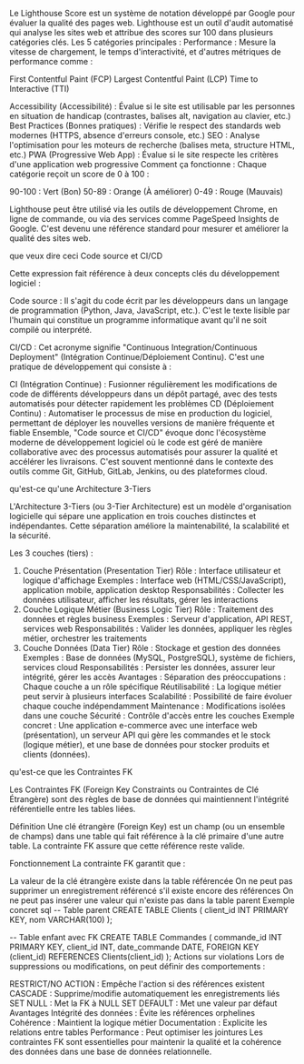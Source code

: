 Le Lighthouse Score est un système de notation développé par Google pour évaluer la qualité des pages web. Lighthouse est un outil d'audit automatisé qui analyse les sites web et attribue des scores sur 100 dans plusieurs catégories clés.
Les 5 catégories principales :
Performance : Mesure la vitesse de chargement, le temps d'interactivité, et d'autres métriques de performance comme :

First Contentful Paint (FCP)
Largest Contentful Paint (LCP)
Time to Interactive (TTI)

Accessibility (Accessibilité) : Évalue si le site est utilisable par les personnes en situation de handicap (contrastes, balises alt, navigation au clavier, etc.)
Best Practices (Bonnes pratiques) : Vérifie le respect des standards web modernes (HTTPS, absence d'erreurs console, etc.)
SEO : Analyse l'optimisation pour les moteurs de recherche (balises meta, structure HTML, etc.)
PWA (Progressive Web App) : Évalue si le site respecte les critères d'une application web progressive
Comment ça fonctionne :
Chaque catégorie reçoit un score de 0 à 100 :

90-100 : Vert (Bon)
50-89 : Orange (À améliorer)
0-49 : Rouge (Mauvais)

Lighthouse peut être utilisé via les outils de développement Chrome, en ligne de commande, ou via des services comme PageSpeed Insights de Google. C'est devenu une référence standard pour mesurer et améliorer la qualité des sites web.









que veux dire ceci
Code source et CI/CD

Cette expression fait référence à deux concepts clés du développement logiciel :

Code source : Il s'agit du code écrit par les développeurs dans un langage de programmation (Python, Java, JavaScript, etc.). C'est le texte lisible par l'humain qui constitue un programme informatique avant qu'il ne soit compilé ou interprété.

CI/CD : Cet acronyme signifie "Continuous Integration/Continuous Deployment" (Intégration Continue/Déploiement Continu). C'est une pratique de développement qui consiste à :

CI (Intégration Continue) : Fusionner régulièrement les modifications de code de différents développeurs dans un dépôt partagé, avec des tests automatisés pour détecter rapidement les problèmes
CD (Déploiement Continu) : Automatiser le processus de mise en production du logiciel, permettant de déployer les nouvelles versions de manière fréquente et fiable
Ensemble, "Code source et CI/CD" évoque donc l'écosystème moderne de développement logiciel où le code est géré de manière collaborative avec des processus automatisés pour assurer la qualité et accélérer les livraisons. C'est souvent mentionné dans le contexte des outils comme Git, GitHub, GitLab, Jenkins, ou des plateformes cloud.













qu'est-ce qu'une Architecture 3-Tiers

L'Architecture 3-Tiers (ou 3-Tier Architecture) est un modèle d'organisation logicielle qui sépare une application en trois couches distinctes et indépendantes. Cette séparation améliore la maintenabilité, la scalabilité et la sécurité.

Les 3 couches (tiers) :
1. Couche Présentation (Presentation Tier)
Rôle : Interface utilisateur et logique d'affichage
Exemples : Interface web (HTML/CSS/JavaScript), application mobile, application desktop
Responsabilités : Collecter les données utilisateur, afficher les résultats, gérer les interactions
2. Couche Logique Métier (Business Logic Tier)
Rôle : Traitement des données et règles business
Exemples : Serveur d'application, API REST, services web
Responsabilités : Valider les données, appliquer les règles métier, orchestrer les traitements
3. Couche Données (Data Tier)
Rôle : Stockage et gestion des données
Exemples : Base de données (MySQL, PostgreSQL), système de fichiers, services cloud
Responsabilités : Persister les données, assurer leur intégrité, gérer les accès
Avantages :
Séparation des préoccupations : Chaque couche a un rôle spécifique
Réutilisabilité : La logique métier peut servir à plusieurs interfaces
Scalabilité : Possibilité de faire évoluer chaque couche indépendamment
Maintenance : Modifications isolées dans une couche
Sécurité : Contrôle d'accès entre les couches
Exemple concret :
Une application e-commerce avec une interface web (présentation), un serveur API qui gère les commandes et le stock (logique métier), et une base de données pour stocker produits et clients (données).









qu'est-ce que les Contraintes FK

Les Contraintes FK (Foreign Key Constraints ou Contraintes de Clé Étrangère) sont des règles de base de données qui maintiennent l'intégrité référentielle entre les tables liées.

Définition
Une clé étrangère (Foreign Key) est un champ (ou un ensemble de champs) dans une table qui fait référence à la clé primaire d'une autre table. La contrainte FK assure que cette référence reste valide.

Fonctionnement
La contrainte FK garantit que :

La valeur de la clé étrangère existe dans la table référencée
On ne peut pas supprimer un enregistrement référencé s'il existe encore des références
On ne peut pas insérer une valeur qui n'existe pas dans la table parent
Exemple concret
sql
-- Table parent
CREATE TABLE Clients (
    client_id INT PRIMARY KEY,
    nom VARCHAR(100)
);

-- Table enfant avec FK
CREATE TABLE Commandes (
    commande_id INT PRIMARY KEY,
    client_id INT,
    date_commande DATE,
    FOREIGN KEY (client_id) REFERENCES Clients(client_id)
);
Actions sur violations
Lors de suppressions ou modifications, on peut définir des comportements :

RESTRICT/NO ACTION : Empêche l'action si des références existent
CASCADE : Supprime/modifie automatiquement les enregistrements liés
SET NULL : Met la FK à NULL
SET DEFAULT : Met une valeur par défaut
Avantages
Intégrité des données : Évite les références orphelines
Cohérence : Maintient la logique métier
Documentation : Explicite les relations entre tables
Performance : Peut optimiser les jointures
Les contraintes FK sont essentielles pour maintenir la qualité et la cohérence des données dans une base de données relationnelle.







